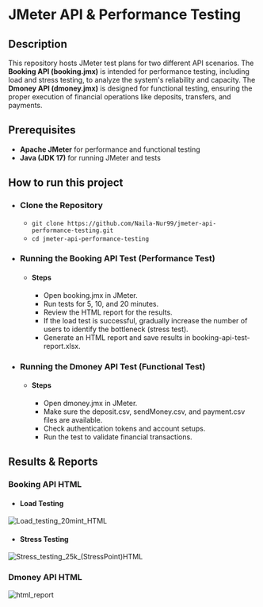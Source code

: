 # JMeter API & Performance Testing 
## Description
This repository hosts JMeter test plans for two different API scenarios. The **Booking API (booking.jmx)** is intended for performance testing, including load and stress testing, to analyze the system's reliability and capacity. The **Dmoney API (dmoney.jmx)** is designed for functional testing, ensuring the proper execution of financial operations like deposits, transfers, and payments.

## Prerequisites
- **Apache JMeter** for performance and functional testing
- **Java (JDK 17)** for running JMeter and tests
   
## How to run this project
- ### Clone the Repository
     - ```git clone https://github.com/Naila-Nur99/jmeter-api-performance-testing.git ```
     - ```cd jmeter-api-performance-testing ```
 
- ### Running the Booking API Test (Performance Test)
   - #### Steps
      - Open booking.jmx in JMeter.
      - Run tests for 5, 10, and 20 minutes.
      - Review the HTML report for the results.
      - If the load test is successful, gradually increase the number of users to identify the bottleneck (stress test).
      - Generate an HTML report and save results in booking-api-test-report.xlsx.
        
- ### Running the Dmoney API Test (Functional Test)
   - #### Steps
      - Open dmoney.jmx in JMeter.
      - Make sure the deposit.csv, sendMoney.csv, and payment.csv files are available.
      - Check authentication tokens and account setups.
      - Run the test to validate financial transactions.
## Results & Reports
### Booking API HTML
   - #### Load Testing
![Load_testing_20mint_HTML](https://github.com/user-attachments/assets/f87b5b7e-c9a0-4725-81d0-99dffeceabd8)

   - #### Stress Testing
![Stress_testing_25k_(StressPoint)HTML](https://github.com/user-attachments/assets/7060ce13-6084-43d2-bea9-0460c9a34920)

### Dmoney API HTML
![html_report](https://github.com/user-attachments/assets/54555eec-3521-4565-b65d-dbd652220637)







 
  
     




